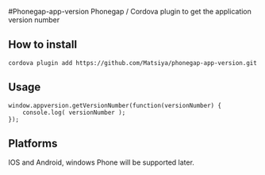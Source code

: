 #Phonegap-app-version
Phonegap / Cordova plugin to get the application version number

## How to install
```
cordova plugin add https://github.com/Matsiya/phonegap-app-version.git
```

## Usage

```
window.appversion.getVersionNumber(function(versionNumber) {
	console.log( versionNumber );
});
```


## Platforms

IOS and Android, windows Phone will be supported later.